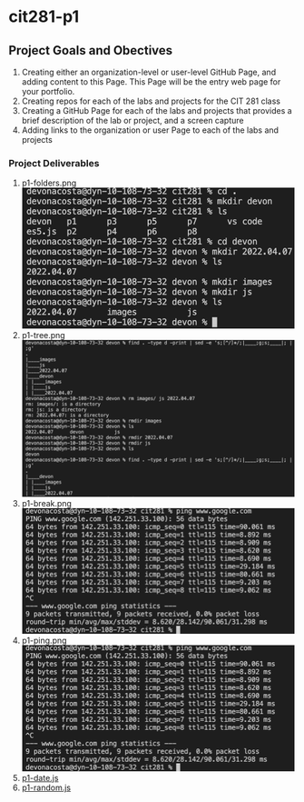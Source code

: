 # cit281-p1

## Project Goals and Obectives 
1. Creating either an organization-level or user-level GitHub Page, and adding content to this Page. This Page will be the entry web page for your portfolio.
2. Creating repos for each of the labs and projects for the CIT 281 class
3. Creating a GitHub Page for each of the labs and projects that provides a brief description of the lab or project, and a screen capture
4. Adding links to the organization or user Page to each of the labs and projects

### Project Deliverables
1. p1-folders.png
![p1-folders.png](p1-folders.png)
2. p1-tree.png
![p1-tree.png](p1-tree.png)
3. p1-break.png
![p1-break.png](p1-break.png)
4. p1-ping.png
![p1-break.png](p1-break.png)
5. [p1-date.js](p1-date.js)
6. [p1-random.js](p1-random.js)
